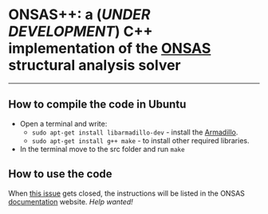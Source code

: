 # ONSAS++: a (_**UNDER DEVELOPMENT**_) C++ implementation of the [ONSAS](https://github.com/ONSAS/ONSAS) structural analysis solver
------


## How to compile the code in Ubuntu

* Open a terminal and write:
  * `sudo apt-get install libarmadillo-dev` - install the [Armadillo](http://arma.sourceforge.net/).
  * `sudo apt-get install g++ make` - to install other required libraries.
* In the terminal move to the src folder and run `make`

## How to use the code

When [this issue](https://github.com/ONSAS/ONSAS/issues/181) gets closed, the instructions will be listed in the ONSAS [documentation](https://onsas.github.io/ONSAS_docs/dev/) website. _Help wanted!_
